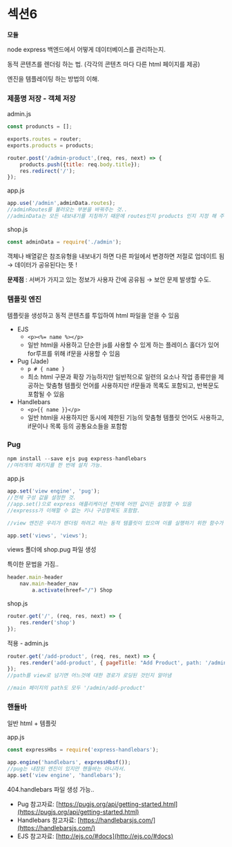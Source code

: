 # 섹션6

**모듈**

node express 백엔드에서 어떻게 데이터베이스를 관리하는지.

동적 콘텐츠를 렌더링 하는 법. (각각의 콘텐츠 마다 다른 html 페이지를 제공)

엔진을 템플레이팅 하는 방법의 이해.

### **제품명 저장 - 객체 저장**

admin.js  

```jsx
const produncts = [];

exports.routes = router;
exports.products = products;

router.post('/admin-product',(req, res, next) => {
	products.push({title: req.body.title});
	res.redirect('/');
});
```

app.js

```jsx
app.use('/admin',adminData.routes); 
//adminRoutes를 불러오는 부분을 바꿔주는 것.. 
//adminData는 모든 내보내기를 지칭하기 때문에 routes인지 products 인지 지정 해 주어야함
```

shop.js

```jsx
const adminData = require('./admin');
```

객체나 배열같은 참조유형을 내보내기 하면 다른 파일에서 변경하면 저절로 업데이트 됨 → 데이터가 공유된다는 뜻 !

**문제점** : 서버가 가지고 있는 정보가 사용자 간에 공유됨 → 보안 문제 발생할 수도.

### **템플릿 엔진**

템플릿을 생성하고 동적 콘텐츠를 투입하여 html 파일을 얻을 수 있음 

- EJS
    - `<p><%= name %></p>`
    - 일반 html을 사용하고 단순한 js를 사용할 수 있게 하는 플레이스 홀더가 있어 for루프를 위해 if문을 사용할 수 있음
- Pug (Jade)
    - `p # { name }`
    - 최소 html 구문과 확장 가능하지만 일반적으로 일련의 요소나 작업 종류만을 제공하는 맞춤형 템플릿 언어를 사용하지만 if문들과 목록도 포함되고, 반복문도 포함될 수 있음
- Handlebars
    - `<p>{{ name }}</p>`
    - 일반 html을 사용하지만 동시에 제한된 기능의 맞춤형 템플릿 언어도 사용하고, if문이나 목록 등의 공통요소들을 포함함

### Pug

```jsx
npm install --save ejs pug express-handlebars
//여러개의 패키지를 한 번에 설치 가능.
```

app.js

```jsx
app.set('view engine', 'pug');
//전체 구성 값을 설정한 것.
//app.set()으로 express 애플리케이션 전체에 어떤 값이든 설정할 수 있음
//expresss가 이해할 수 없는 키나 구성항목도 포함함.

//view 엔진은 우리가 렌더링 하려고 하는 동적 템플릿이 있으며 이를 실행하기 위한 함수가 있으니 이 엔진을 사용해 달라고 알림

app.set('views', 'views');
```

views 폴더에 shop.pug 파일 생성 

특이한 문법을 가짐..

```jsx
header.main-header
	nav.main-header_nav
		a.activate(hreef="/") Shop
```

shop.js

```jsx
router.get('/', (req, res, next) => {
	res.render('shop')
});
```

적용 - admin.js

```jsx
router.get('/add-product', (req, res, next) => {
	res.render('add-product', { pageTitle: "Add Product', path: '/admin/add-product'});
});
//path를 view로 넘기면 어느것에 대한 경로가 로딩된 것인지 알아냄

//main 페이지의 path도 모두 '/admin/add-product'
```

### 핸들바

일반 html + 템플릿

app.js

```jsx
const expressHbs = require('express-handlebars');

app.engine('handlebars', expressHbsf()); 
//pug는 내장된 엔진이 있지만 핸들바는 아니라서.
app.set('view engine', 'handlebars');

```

404.handlebars 파일 생성 가능.. 

- Pug 참고자료: [https://pugjs.org/api/getting-started.html](https://pugjs.org/api/getting-started.html)
- Handlebars 참고자료: [https://handlebarsjs.com/](https://handlebarsjs.com/)
- EJS 참고자료: [http://ejs.co/#docs](http://ejs.co/#docs)